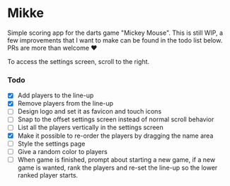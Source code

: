 # Mikke

Simple scoring app for the darts game "Mickey Mouse". This is still WIP, a few improvements that I want to make can be found in the todo list below. PRs are more than welcome ❤️

To access the settings screen, scroll to the right.

### Todo

- [x] Add players to the line-up
- [x] Remove players from the line-up
- [ ] Design logo and set it as favicon and touch icons
- [ ] Snap to the offset settings screen instead of normal scroll behavior
- [ ] List all the players vertically in the settings screen
- [x] Make it possible to re-order the players by dragging the name area
- [ ] Style the settings page
- [ ] Give a random color to players
- [ ] When game is finished, prompt about starting a new game,
      if a new game is wanted, rank the players and re-set the
      line-up so the lower ranked player starts.
